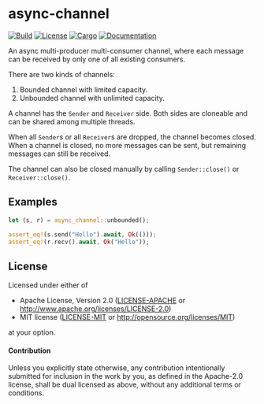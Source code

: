 # async-channel

[![Build](https://github.com/smol-rs/async-channel/actions/workflows/ci.yml/badge.svg)](
https://github.com/smol-rs/async-channel/actions)
[![License](https://img.shields.io/badge/license-Apache--2.0_OR_MIT-blue.svg)](
https://github.com/smol-rs/async-channel)
[![Cargo](https://img.shields.io/crates/v/async-channel.svg)](
https://crates.io/crates/async-channel)
[![Documentation](https://docs.rs/async-channel/badge.svg)](
https://docs.rs/async-channel)

An async multi-producer multi-consumer channel, where each message can be received by only
one of all existing consumers.

There are two kinds of channels:

1. Bounded channel with limited capacity.
2. Unbounded channel with unlimited capacity.

A channel has the `Sender` and `Receiver` side. Both sides are cloneable and can be shared
among multiple threads.

When all `Sender`s or all `Receiver`s are dropped, the channel becomes closed. When a
channel is closed, no more messages can be sent, but remaining messages can still be received.

The channel can also be closed manually by calling `Sender::close()` or
`Receiver::close()`.

## Examples

```rust
let (s, r) = async_channel::unbounded();

assert_eq!(s.send("Hello").await, Ok(()));
assert_eq!(r.recv().await, Ok("Hello"));
```

## License

Licensed under either of

 * Apache License, Version 2.0 ([LICENSE-APACHE](LICENSE-APACHE) or http://www.apache.org/licenses/LICENSE-2.0)
 * MIT license ([LICENSE-MIT](LICENSE-MIT) or http://opensource.org/licenses/MIT)

at your option.

#### Contribution

Unless you explicitly state otherwise, any contribution intentionally submitted
for inclusion in the work by you, as defined in the Apache-2.0 license, shall be
dual licensed as above, without any additional terms or conditions.
